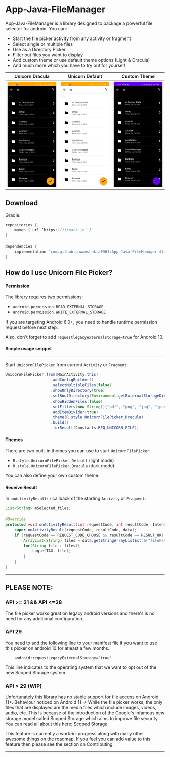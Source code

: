 

# App-Java-FileManager


App-Java-FileManager is a library designed to package a powerful file selector for android. You can:
 - Start the file picker activity from any activity or fragment
 - Select single or multiple files
 - Use as a Directory Picker
 - Filter out files you want to display
 - Add custom theme or use default theme options (Light & Dracula)
 - And much more which you have to try out for yourself


| Unicorn Dracula                    | Unicorn Default                     | Custom Theme                     |
|:----------------------------------:|:-----------------------------------:|:--------------------------------:|
|![](image/screenshot_dracula.jpeg)  | ![](image/screenshot_light.jpeg)    | ![](image/screenshot_custom.jpeg)|


## Download
Gradle:

```groovy
repositories {
    maven { url ‘https://jitpack.io’ }
}

dependencies {
    implementation 'com.github.pawanshukla0963:App-Java-FileManager:$latest_version'
}
```

## How do I use Unicorn File Picker?
#### Permission
The library requires two permissions:
- `android.permission.READ_EXTERNAL_STORAGE`
- `android.permission.WRITE_EXTERNAL_STORAGE`

If you are targeting Android 6.0+, you need to handle runtime permission request before next step.

Also, don't forget to add ``` requestlegacyexternalstorage=true ``` for Android 10.


#### Simple usage snippet
------
Start `UnicornFilePicker` from current `Activity` or `Fragment`:

```java
UnicornFilePicker.from(MainActivity.this)
                    .addConfigBuilder()
                    .selectMultipleFiles(false)
                    .showOnlyDirectory(true)
                    .setRootDirectory(Environment.getExternalStorageDirectory().getAbsolutePath())
                    .showHiddenFiles(false)
                    .setFilters(new String[]{"pdf", "png", "jpg", "jpeg"})
                    .addItemDivider(true)
                    .theme(R.style.UnicornFilePicker_Dracula)
                    .build()
                    .forResult(Constants.REQ_UNICORN_FILE);
```


#### Themes
There are two built-in themes you can use to start `UnicornFilePicker`:
- `R.style.UnicornFilePicker_Default` (light mode)
- `R.style.UnicornFilePicker_Dracula` (dark mode)  

You can also define your own custom theme.


#### Receive Result
In `onActivityResult()` callback of the starting `Activity` or `Fragment`:

```java
List<String> mSelected_files;

@Override
protected void onActivityResult(int requestCode, int resultCode, Intent data) {
    super.onActivityResult(requestCode, resultCode, data);
    if (requestCode == REQUEST_CODE_CHOOSE && resultCode == RESULT_OK) {
        ArrayList<String> files = data.getStringArrayListExtra("filePaths");
        for(String file : files){
            Log.e(TAG, file);
        }
    }
}
```

---

## **PLEASE NOTE:**
### API >= 21 && API <=28
The file picker works great on legacy android versions and there's is no need for any additional configuration.

### API 29
You need to add the following line to your manifest file if you want to use this picker on android 10 for atleast a few months.
```
    android:requestLegacyExternalStorage="true"
```

This line indicates to the operating system that we want to opt out of the new Scoped Storage system.

### API > 29 (WIP)
Unfortunately this library has no stable support for file access on Android 11+. 
Behaviour noticed on Android 11 -> While the file picker works, the only files that are displayed are the media files which include images, videos, audio, etc. 
This is because of the introduction of the Google's infamous new storage model called Scoped Storage which aims to improve file security. You can read all about this here: [Scoped Storage](https://developer.android.com/about/versions/11/privacy/storage)

This feature is currently a work-in-progress along with many other awesome things on the roadmap. 
If you feel you can add value to this feature then please see the section on Contributing.

---


